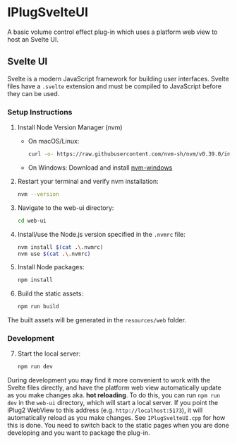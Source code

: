 # IPlugSvelteUI
A basic volume control effect plug-in which uses a platform web view to host an Svelte UI.

## Svelte UI

Svelte is a modern JavaScript framework for building user interfaces. Svelte files have a `.svelte` extension and must be compiled to JavaScript before they can be used.

### Setup Instructions

1. Install Node Version Manager (nvm)
   - On macOS/Linux:
     ```bash
     curl -o- https://raw.githubusercontent.com/nvm-sh/nvm/v0.39.0/install.sh | bash
     ```
   - On Windows:
     Download and install [nvm-windows](https://github.com/coreybutler/nvm-windows/releases)

2. Restart your terminal and verify nvm installation:
   ```bash
   nvm --version
   ```

3. Navigate to the web-ui directory:
    ```bash
    cd web-ui
    ```

4. Install/use the Node.js version specified in the `.nvmrc` file:
   ```bash
   nvm install $(cat .\.nvmrc)
   nvm use $(cat .\.nvmrc)
   ```

5. Install Node packages:
   ```bash
   npm install
   ```

6. Build the static assets:
   ```bash
   npm run build
   ```

The built assets will be generated in the `resources/web` folder.

### Development

7. Start the local server:
   ```bash
   npm run dev
   ```

During development you may find it more convenient to work with the Svelte files directly, and have the platform web view automatically update as you make changes aka. **hot reloading**. To do this, you can run `npm run dev` in the `web-ui` directory, which will start a local server. If you point the iPlug2 WebView to this address (e.g. `http://localhost:5173`), it will automatically reload as you make changes. See `IPlugSvelteUI.cpp` for how this is done. You need to switch back to the static pages when you are done developing and you want to package the plug-in.
